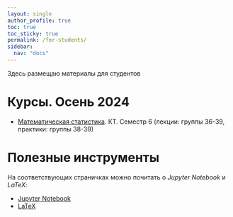 ```yaml
---
layout: single
author_profile: true
toc: true
toc_sticky: true
permalink: /for-students/
sidebar:
  nav: "docs"
---
```


Здесь размещаю материалы для студентов

# Курсы. Осень 2024

- [Математическая статистика](/for-students/autumn2024/mathstatct). КТ. Семестр 6 (лекции: группы 36-39, практики: группы 38-39)

# Полезные инструменты

На соответствующих страничках можно почитать о *Jupyter Notebook* и *LaTeX*:

- [Jupyter Notebook](/for-students/jupyter-notebook) 
- [LaTeX](/for-students/latex)